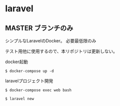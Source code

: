 # laravel

## MASTER ブランチのみ

シンプルなLaravelのDocker。
必要最低限のみ

テスト用他に使用するので、本リポジトリは更新しない。

docker起動

`$ docker-compose up -d`

laravelプロジェクト開発

`$ docker-compose exec web bash`

`$ laravel new`
